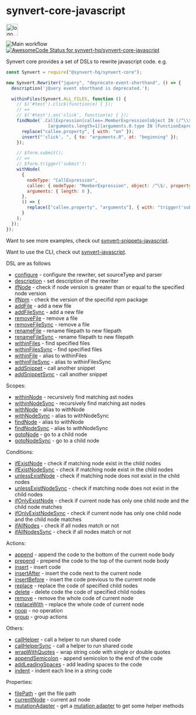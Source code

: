  # synvert-core-javascript

<img src="https://synvert.net/img/logo_96.png" alt="logo" width="32" height="32" />

![Main workflow](https://github.com/synvert-hq/synvert-core-javascript/actions/workflows/main.yml/badge.svg)
[![AwesomeCode Status for synvert-hq/synvert-core-javascript](https://awesomecode.io/projects/24366d99-29b2-407f-a7b8-9773e59f8cd0/status)](https://awesomecode.io/repos/synvert-hq/synvert-core-javascript)

Synvert core provides a set of DSLs to rewrite javascript code. e.g.

```javascript
const Synvert = require("@synvert-hq/synvert-core");

new Synvert.Rewriter("jquery", "deprecate-event-shorthand", () => {
  description('jQuery event shorthand is deprecated.');

  withinFiles(Synvert.ALL_FILES, function () {
    // $('#test').click(function(e) { });
    // =>
    // $('#test').on('click', function(e) { });
    findNode(`.CallExpression[callee=.MemberExpression[object IN (/^\\$/ /^jQuery/)][property=click]]
                [arguments.length=1][arguments.0.type IN (FunctionExpression ArrowFunctionExpression)]`, () => {
      replace("callee.property", { with: "on" });
      insert("'click', ", { to: "arguments.0", at: "beginning" });
    });

    // $form.submit();
    // =>
    // $form.trigger('submit');
    withNode(
      {
        nodeType: "CallExpression",
        callee: { nodeType: "MemberExpression", object: /^\$/, property: 'submit' },
        arguments: { length: 0 },
      },
      () => {
        replace(["callee.property", "arguments"], { with: "trigger('submit')" });
      }
    );
  });
});
```

Want to see more examples, check out [synvert-snippets-javascript](https://github.com/synvert-hq/synvert-snippets-javascript).

Want to use the CLI, check out [synvert-javascript](https://github.com/synvert-hq/synvert-javascript).

DSL are as follows

* [configure](https://synvert-hq.github.io/synvert-core-javascript/Rewriter.html#configure) - configure the rewriter, set sourceTyep and parser
* [description](https://synvert-hq.github.io/synvert-core-javascript/Rewriter.html#description) - set description of the rewriter
* [ifNode](https://synvert-hq.github.io/synvert-core-javascript/Rewriter.html#ifNode) - check if node version is greater than or equal to the specified node version
* [ifNpm](https://synvert-hq.github.io/synvert-core-javascript/Rewriter.html#ifNpm) - check the version of the specifid npm package
* [addFile](https://synvert-hq.github.io/synvert-core-javascript/Rewriter.html#addFile) - add a new file
* [addFileSync](https://synvert-hq.github.io/synvert-core-javascript/Rewriter.html#addFileSync) - add a new file
* [removeFile](https://synvert-hq.github.io/synvert-core-javascript/Rewriter.html#removeFile) - remove a file
* [removeFileSync](https://synvert-hq.github.io/synvert-core-javascript/Rewriter.html#removeFileSync) - remove a file
* [renameFile](https://synvert-hq.github.io/synvert-core-javascript/Rewriter.html#renameFile) - rename filepath to new filepath
* [renameFileSync](https://synvert-hq.github.io/synvert-core-javascript/Rewriter.html#renameFileSync) - rename filepath to new filepath
* [withinFiles](https://synvert-hq.github.io/synvert-core-javascript/Rewriter.html#withinFiles) - find specified files
* [withinFilesSync](https://synvert-hq.github.io/synvert-core-javascript/Rewriter.html#withinFilesSync) - find specified files
* [withinFile](https://synvert-hq.github.io/synvert-core-javascript/Rewriter.html#withinFile) - alias to withinFiles
* [withinFileSync](https://synvert-hq.github.io/synvert-core-javascript/Rewriter.html#withinFileSync) - alias to withinFilesSync
* [addSnippet](https://synvert-hq.github.io/synvert-core-javascript/Rewriter.html#addSnippet) - call another snippet
* [addSnippetSync](https://synvert-hq.github.io/synvert-core-javascript/Rewriter.html#addSnippetSync) - call another snippet

Scopes:

* [withinNode](https://synvert-hq.github.io/synvert-core-javascript/Instance.html#withinNode) - recursively find matching ast nodes
* [withinNodeSync](https://synvert-hq.github.io/synvert-core-javascript/Instance.html#withinNodeSync) - recursively find matching ast nodes
* [withNode](https://synvert-hq.github.io/synvert-core-javascript/Instance.html#withNode) - alias to withNode
* [withNodeSync](https://synvert-hq.github.io/synvert-core-javascript/Instance.html#withNodeSync) - alias to withNodeSync
* [findNode](https://synvert-hq.github.io/synvert-core-javascript/Instance.html#findNode) - alias to withNode
* [findNodeSync](https://synvert-hq.github.io/synvert-core-javascript/Instance.html#findNodeSync) - alias to withNodeSync
* [gotoNode](https://synvert-hq.github.io/synvert-core-javascript/Instance.html#gotoNode) - go to a child node
* [gotoNodeSync](https://synvert-hq.github.io/synvert-core-javascript/Instance.html#gotoNodeSync) - go to a child node

Conditions:

* [ifExistNode](https://synvert-hq.github.io/synvert-core-javascript/Instance.html#ifExistNode) - check if matching node exist in the child nodes
* [ifExistNodeSync](https://synvert-hq.github.io/synvert-core-javascript/Instance.html#ifExistNodeSync) - check if matching node exist in the child nodes
* [unlessExistNode](https://synvert-hq.github.io/synvert-core-javascript/Instance.html#unlessExistNode) - check if matching node does not exist in the child nodes
* [unlessExistNodeSync](https://synvert-hq.github.io/synvert-core-javascript/Instance.html#unlessExistNodeSync) - check if matching node does not exist in the child nodes
* [ifOnlyExistNode](https://synvert-hq.github.io/synvert-core-javascript/Instance.html#ifOnlyExistNode) - check if current node has only one child node and the child node matches
* [ifOnlyExistNodeSync](https://synvert-hq.github.io/synvert-core-javascript/Instance.html#ifOnlyExistNodeSync) - check if current node has only one child node and the child node matches
* [ifAllNodes](https://synvert-hq.github.io/synvert-core-javascript/Instance.html#ifAlNodes) - check if all nodes match or not
* [ifAllNodesSync](https://synvert-hq.github.io/synvert-core-javascript/Instance.html#ifAlNodesSync) - check if all nodes match or not

Actions:

* [append](https://synvert-hq.github.io/synvert-core-javascript/Instance.html#append) - append the code to the bottom of the current node body
* [prepend](https://synvert-hq.github.io/synvert-core-javascript/Instance.html#prepend) - prepend the code to the top of the current node body
* [insert](https://synvert-hq.github.io/synvert-core-javascript/Instance.html#insert) - insert code
* [insertAfter](https://synvert-hq.github.io/synvert-core-javascript/Instance.html#insertAfter) - insert the code next to the current node
* [insertBefore](https://synvert-hq.github.io/synvert-core-javascript/Instance.html#insertBefore) - insert the code previous to the current node
* [replace](https://synvert-hq.github.io/synvert-core-javascript/Instance.html#replace) - replace the code of specified child nodes
* [delete](https://synvert-hq.github.io/synvert-core-javascript/Instance#delete) - delete code the code of specified child nodes
* [remove](https://synvert-hq.github.io/synvert-core-javascript/Instance.html#remove) - remove the whole code of current node
* [replaceWith](https://synvert-hq.github.io/synvert-core-javascript/Instance.html#replaceWith) - replace the whole code of current node
* [noop](https://synvert-hq.github.io/synvert-core-javascript/Instance.html#noop) - no operation
* [group](https://synvert-hq.github.io/synvert-core-javascript/Instance.html#group) - group actions

Others:

* [callHelper](https://synvert-hq.github.io/synvert-core-javascript/Instance.html#callHelper) - call a helper to run shared code
* [callHelperSync](https://synvert-hq.github.io/synvert-core-javascript/Instance.html#callHelperSync) - call a helper to run shared code
* [wrapWithQuotes](https://synvert-hq.github.io/synvert-core-javascript/Instance.html#wrapWithQuotes) - wrap string code with single or double quotes
* [appendSemicolon](https://synvert-hq.github.io/synvert-core-javascript/Instance.html#appendSemicolon) - append semicolon to the end of the code
* [addLeadingSpaces](https://synvert-hq.github.io/synvert-core-javascript/Instance.html#addLeadingSpaces) - add leading spaces to the code
* [indent](https://synvert-hq.github.io/synvert-core-javascript/Instance.html#indent) - indent each line in a string code

Properties:
* [filePath](https://synvert-hq.github.io/synvert-core-javascript/Instance.html#filePath) - get the file path
* [currentNode](https://synvert-hq.github.io/synvert-core-javascript/Instance.html#currentNode) - current ast node
* [mutationAdapter](https://synvert-hq.github.io/synvert-core-javascript/Instance.html#mutationAdapter) - get a [mutation adapter](https://github.com/synvert-hq/node-mutation-javascript/blob/main/src/adapter.ts) to get some helper methods